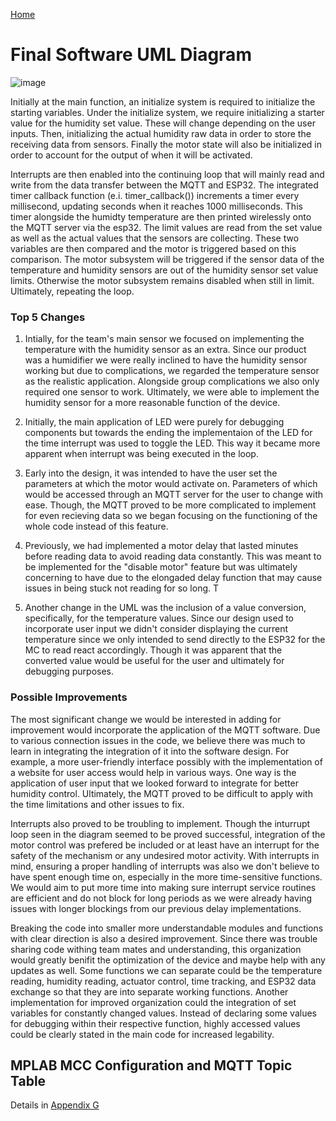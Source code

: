 [Home](/index.md)

# **Final Software UML Diagram**

![image](https://github.com/Team-309-Hydro-Pro/EGR314-Spring2024-Team309.github.io/assets/157083379/80887a45-6ffb-4259-a806-7a9e7c9f7ef8)




Initially at the main function, an initialize system is required to initialize the starting variables.  Under the initialize system, we require initializing a starter value for the humidity set value. These will change depending on the user inputs. Then, initializing the actual humidity raw data in order to store the receiving data from sensors. Finally the motor state will also be initialized in order to account for the output of when it will be activated.

Interrupts are then enabled into the continuing loop that will mainly read and write from the data transfer between the MQTT and ESP32. The integrated timer callback function (e.i. timer_callback()) increments a timer every millisecond, updating seconds when it reaches 1000 milliseconds. This timer alongside the humidty temperature are then printed wirelessly onto the MQTT server via the esp32. The limit values are read from the set value as well as the actual values that the sensors are collecting. These two variables are then compared and the motor is triggered based on this comparison. The motor subsystem will be triggered if the sensor data of the temperature and humidity sensors are out of the humidity sensor set value limits. Otherwise the motor subsystem remains disabled when still in limit. Ultimately, repeating the loop. 

### Top 5 Changes
1. Intially, for the team's main sensor we focused on implementing the temperature with the humidity sensor as an extra. Since our product was a humidifier we were really inclined to have the humidity sensor working but due to complications, we regarded the temperature sensor as the realistic application. Alongside group complications we also only required one sensor to work. Ultimately, we were able to implement the humidity sensor for a more reasonable function of the device.

2. Initially, the main application of LED were purely for debugging components but towards the ending the implementaion of the LED for the time interrupt was used to toggle the LED. This way it became more apparent when interrupt was being executed in the loop.

3. Early into the design, it was intended to have the user set the parameters at which the motor would activate on. Parameters of which would be accessed through an MQTT server for the user to change with ease. Though, the MQTT proved to be more complicated to implement for even recieving data so we began focusing on the functioning of the whole code instead of this feature.

4. Previously, we had implemented a motor delay that lasted minutes before reading data to avoid reading data constantly. This was meant to be implemented for the "disable motor" feature but was ultimately concerning to have due to the elongaded delay function that may cause issues in being stuck not reading for so long. T

5. Another change in the UML was the inclusion of a value conversion, specifically, for the temperature values. Since our design used to incorporate user input we didn't consider displaying the current temperature since we only intended to send directly to the ESP32 for the MC to read react accordingly. Though it was apparent that the converted value would be useful for the user and ultimately for debugging purposes.

### Possible Improvements
The most significant change we would be interested in adding for improvement would incorporate the application of the MQTT software. Due to various connection issues in the code, we believe there was much to learn in integrating the integration of it into the software design. For example, a more user-friendly interface possibly with the implementation of a website for user access would help in various ways. One way is the application of user input that we looked forward to integrate for better humidity control. Ultimately, the MQTT proved to be difficult to apply with the time limitations and other issues to fix. 

Interrupts also proved to be troubling to implement. Though the inturrupt loop seen in the diagram seemed to be proved successful, integration of the motor control was prefered be included or at least have an interrupt for the safety of the mechanism or any undesired motor activity. With interrupts in mind, ensuring a proper handling of interrupts was also we don't believe to have spent enough time on, especially in the more time-sensitive functions. We would aim to put more time into making sure interrupt service routines are efficient and do not block for long periods as we were already having issues with longer blockings from our previous delay implementations.

Breaking the code into smaller more understandable modules and functions with clear direction is also a desired improvement. Since there was trouble sharing code withing team mates and understanding, this organization would greatly benifit the optimization of the device and maybe help with any updates as well. Some functions we can separate could be the temperature reading, humidity reading, actuator control, time tracking, and ESP32 data exchange so that they are into separate working functions. Another implementation for improved organization could the integration of set variables for constantly changed values. Instead of declaring some values for debugging within their respective function, highly accessed values could be clearly stated in the main code for increased legability.

## MPLAB MCC Configuration and MQTT Topic Table 
Details in [Appendix G](/Appendix_G.md)

